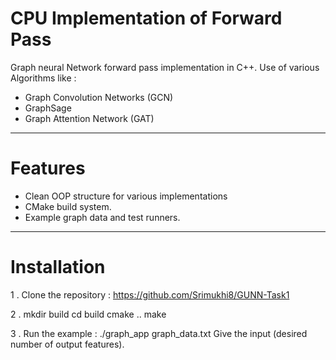 # CPU Implementation of Forward Pass 
Graph neural Network forward pass implementation in C++.
Use of various Algorithms like :
- Graph Convolution Networks (GCN)
- GraphSage
- Graph Attention Network (GAT)

---

# Features
- Clean OOP structure for various implementations
- CMake build system.
- Example graph data and test runners.

---

# Installation
1 . Clone the repository :
    https://github.com/Srimukhi8/GUNN-Task1

2 . mkdir build
    cd build
    cmake ..
    make
    
3 . Run the example :
    ./graph_app graph_data.txt
    Give the input (desired number of output features).